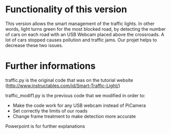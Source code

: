 # Functionality of this version


This version allows the smart management of the traffic lights. In other words, light turns green for the most blocked road, by detecting the number of cars on each road with an USB Webcam placed above the crossroads. A lot of cars stopped causes pollution and traffic jams. Our projet helps to decrease these two issues.  

# Further informations

traffic.py is the original code that was on the tutorial website (http://www.instructables.com/id/Smart-Traffic-Light/)

traffic_modif1.py is the previous code that we modified in order to:
- Make the code work for any USB webcam instead of PiCamera
- Set correctly the limits of our roads 
- Change frame treatment to make detection more accurate

Powerpoint is for further explanations

